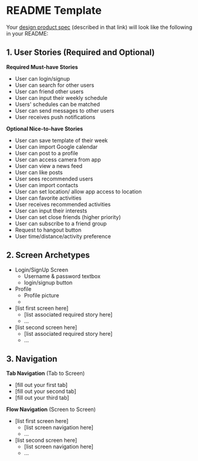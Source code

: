 # README Template

Your [design product spec](https://hackmd.io/s/H1wGpVUh7) (described in that link) will look like the following in your README:

## 1. User Stories (Required and Optional)

**Required Must-have Stories**

 * User can login/signup
 * User can search for other users
 * User can friend other users
 * User can input their weekly schedule
 * Users' schedules can be matched
 * User can send messages to other users
 * User receives push notifications
 

**Optional Nice-to-have Stories**
 
 * User can save template of their week
 * User can import Google calendar
 * User can post to a profile
 * User can access camera from app
 * User can view a news feed
 * User can like posts
 * User sees recommended users
 * User can import contacts
 * User can set location/ allow app access to location
 * User can favorite activities
 * User receives recommended activities
 * User can input their interests
 * User can set close friends (higher priority)
 * User can subscribe to a friend group
 * Request to hangout button
 * User time/distance/activity preference 
 
 
 
## 2. Screen Archetypes

 * Login/SignUp Screen
   * Username & password textbox
   * login/signup button
 * Profile
   * Profile picture
   * 
 * [list first screen here]
   * [list associated required story here]
   * ...
 * [list second screen here]
   * [list associated required story here]
   * ...

## 3. Navigation

**Tab Navigation** (Tab to Screen)

 * [fill out your first tab]
 * [fill out your second tab]
 * [fill out your third tab]

**Flow Navigation** (Screen to Screen)

 * [list first screen here]
   * [list screen navigation here]
   * ...
 * [list second screen here]
   * [list screen navigation here]
   * ...
